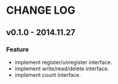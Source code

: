 # CHANGE LOG

## v0.1.0 - 2014.11.27

### Feature
* implement register/unregister interface.
* implement write/read/delete interface.
* implement count interface.